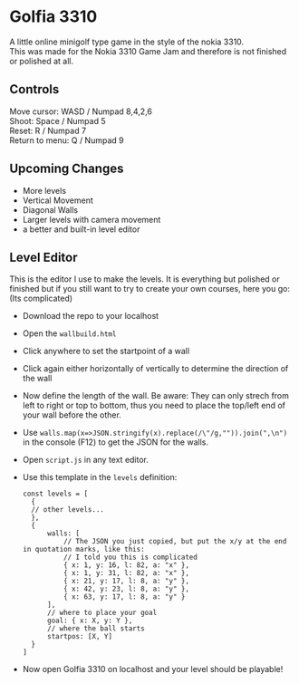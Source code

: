 # Golfia 3310
A little online minigolf type game in the style of the nokia 3310.  
This was made for the Nokia 3310 Game Jam and therefore is not finished or polished at all.

## Controls
Move cursor: WASD / Numpad 8,4,2,6  
Shoot: Space / Numpad 5  
Reset: R / Numpad 7  
Return to menu: Q / Numpad 9

## Upcoming Changes
* More levels
* Vertical Movement
* Diagonal Walls
* Larger levels with camera movement
* a better and built-in level editor

## Level Editor
This is the editor I use to make the levels. It is everything but polished or finished but if you still want to try to create your own courses, here you go: (Its complicated)
* Download the repo to your localhost
* Open the `wallbuild.html`
* Click anywhere to set the startpoint of a wall
* Click again either horizontally of vertically to determine the direction of the wall
* Now define the length of the wall. Be aware: They can only strech from left to right or top to bottom, thus you need to place the top/left end of your wall before the other.
* Use `walls.map(x=>JSON.stringify(x).replace(/\"/g,"")).join(",\n")` in the console (F12) to get the JSON for the walls.
* Open `script.js` in any text editor.
* Use this template in the `levels` definition:

      const levels = [
        {
        // other levels...
        },
        {
            walls: [
                // The JSON you just copied, but put the x/y at the end in quotation marks, like this:
                // I told you this is complicated
                { x: 1, y: 16, l: 82, a: "x" },
                { x: 1, y: 31, l: 82, a: "x" },
                { x: 21, y: 17, l: 8, a: "y" },
                { x: 42, y: 23, l: 8, a: "y" },
                { x: 63, y: 17, l: 8, a: "y" }
            ],
            // where to place your goal
            goal: { x: X, y: Y },
            // where the ball starts
            startpos: [X, Y]
        }
      ]
* Now open Golfia 3310 on localhost and your level should be playable!
